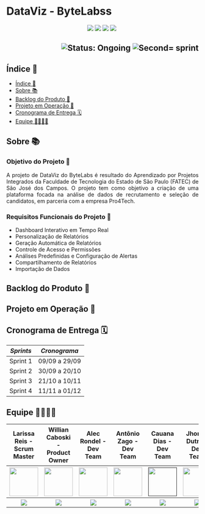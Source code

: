 # DataViz - ByteLabss

<p align="center">
        <img src="https://img.shields.io/badge/vuejs-%2335495e.svg?style=for-the-badge&logo=vuedotjs&logoColor=%234FC08D">
        <img src="https://img.shields.io/badge/java-%23ED8B00.svg?style=for-the-badge&logo=openjdk&logoColor=white">
        <img src="https://img.shields.io/badge/jira-%230A0FFF.svg?style=for-the-badge&logo=jira&logoColor=white">
        <img src="https://img.shields.io/badge/docker-%230db7ed.svg?style=for-the-badge&logo=docker&logoColor=white">
        <img src="https://img.shields.io/badge/" alt="">
</p>

<h2 align="right">
        <img src="https://img.shields.io/badge/status-ongoing-blue?style=for-the-badge&logo=appveyor" alt="Status: Ongoing">   
        <img src="https://img.shields.io/badge/sprint-1-blue?style=for-the-badge&logo=appveyor" alt="Second= sprint">
</h2>

## Índice 📎

- [Índice 📎](#indice)
- [Sobre 📚](#sobre)
- [Backlog do Produto 📍](#backlog-do-produto)
- [Projeto em Operação 📱](#projeto-em-operaçao)
- [Cronograma de Entrega 🗓](#cronograma-de-entrega)
- [Equipe 👩‍💻👨‍💻](#equipe)

## Sobre 📚

### Objetivo do Projeto 🎯

<p align="justify">
        A projeto de DataViz do ByteLabs é resultado do Aprendizado por Projetos Integrados da Faculdade de Tecnologia do Estado de São Paulo (FATEC) de São José dos Campos. O projeto tem como objetivo a criação de uma plataforma focada na análise de dados de recrutamento e seleção de candidatos, em parceria com a empresa Pro4Tech.
</p>

### Requisitos Funcionais do Projeto 📝

<ul>
        <li>Dashboard Interativo em Tempo Real</li>
        <li>Personalização de Relatórios</li>
        <li>Geração Automática de Relatórios</li>
        <li>Controle de Acesso e Permissões</li>
        <li>Análises Predefinidas e Configuração de Alertas</li>
        <li>Compartilhamento de Relatórios</li>
        <li>Importação de Dados</li>
</ul>

<p align="justify"></p>

## Backlog do Produto 📍

## Projeto em Operação 📱

## Cronograma de Entrega 🗓

| *Sprints*  | *Cronograma*             | 
| ---------- | ----------               | 
|  Sprint 1  |  09/09 a 29/09           | 
|  Sprint 2  |  30/09 a 20/10           | 
|  Sprint 3  |  21/10 a 10/11           | 
|  Sprint 4  |  11/11 a 01/12           |    

## Equipe 👩‍💻👨‍💻

<body>
        <div align="center">
                <table>
                        <thead>
                                <th>Larissa Reis - Scrum Master</th>
                                <th>Willian Caboski - Product Owner</th>
                                <th>Alec Rondel - Dev Team</th>
                                <th>Antônio Zago - Dev Team</th>
                                <th>Cauana Dias - Dev Team</th>
                                <th>Jhonny Dutra - Dev Team</th>
                                <th>Nicolas Cursino - Dev Team</th>
                        <thead>
                        <tbody>
                                <tr>
                                        <th><a href="https://github.com/larissa-fernanda"><img src="https://avatars.githubusercontent.com/u/111530654?v=4" width="75px" height="75px"/></a></th>
                                        <th><a href="https://github.com/DankoCaboski"><img src="https://avatars.githubusercontent.com/u/109988937?v=4" width="75px" height="75px"/></a></th>
                                        <th><a href="https://github.com/aleclr"><img src="https://avatars.githubusercontent.com/u/43094055?v=4" width="75px" height="75px"/></a></th>
                                        <th><a href="https://github.com/Antonio-Zago"><img src="https://avatars.githubusercontent.com/u/80283126?v=4" width="75px" height="75px"/></a></th>
                                        <th><a href=""><img src="" width="75px" height="75px"/></a></th>
                                        <th><a href="https://github.com/dutrajy"><img src="https://avatars.githubusercontent.com/u/122806886?v=4" width="75px" height="75px"/></a></th>
                                        <th><a href="https://github.com/nicursino"><img src="https://avatars.githubusercontent.com/u/67070670?v=4" width="75px" height="75px"/></a></th>
                                </tr>
                                <tr>
                                        <th><a href="https://www.linkedin.com/in/larissa-reis-693568250"><img src="https://img.shields.io/badge/LinkedIn-0077B5?style=for-the-badge&logo=linkedin&logoColor=white"></a></th>
                                        <th><a href=""><img src="https://img.shields.io/badge/LinkedIn-0077B5?style=for-the-badge&logo=linkedin&logoColor=white"></a></th>
                                        <th><a href="linkedin.com/in/alecrondel"><img src="https://img.shields.io/badge/LinkedIn-0077B5?style=for-the-badge&logo=linkedin&logoColor=white"></a></th>
                                        <th><a href="https://www.linkedin.com/in/antonio-zago-24230b206"><img src="https://img.shields.io/badge/LinkedIn-0077B5?style=for-the-badge&logo=linkedin&logoColor=white"></a></th>
                                        <th><a href="https://www.linkedin.com/in/cauanadias?utm_source=share&utm_campaign=share_via&utm_content=profile&utm_medium=android_app"><img src="https://img.shields.io/badge/LinkedIn-0077B5?style=for-the-badge&logo=linkedin&logoColor=white"></a></th>
                                        <th><a href="https://www.linkedin.com/in/dutrajy?utm_source=share&utm_campaign=share_via&utm_content=profile&utm_medium=android_app"><img src="https://img.shields.io/badge/LinkedIn-0077B5?style=for-the-badge&logo=linkedin&logoColor=white"></a></th>
                                        <th><a href="https://www.linkedin.com/in/nicolas-magarifuchi-406935184"><img src="https://img.shields.io/badge/LinkedIn-0077B5?style=for-the-badge&logo=linkedin&logoColor=white"></a></th>
                                </tr>
                        <tbody>
                </table>
        </div>
</body>
